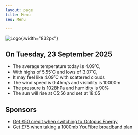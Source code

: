 ```yaml
---
layout: page
title: Menu
seo: Menu

---
```


![Logo](/images/logo.jpg){:width="832px"}

<!-- weather_marker starts -->
## On Tuesday, 23 September 2025

- The average temperature today is 4.09˚C,
- With highs of 5.55˚C and lows of 3.07˚C,
- It may feel like 4.09˚C with scattered clouds
- The wind speed is 0.45m/s and visibility is 10000m
- The pressure is 1028hPa and humidity is 90%
- The sun will rise at 05:56 and set at 18:05

<!-- weather_marker ends -->

## Sponsors

- [Get £50 credit when switching to Octopus Energy](https://bit.ly/3oD1nnS)
- [Get £75 when taking a 1000mb YouFibre broadband plan](https://aklam.io/91zWhU?)
